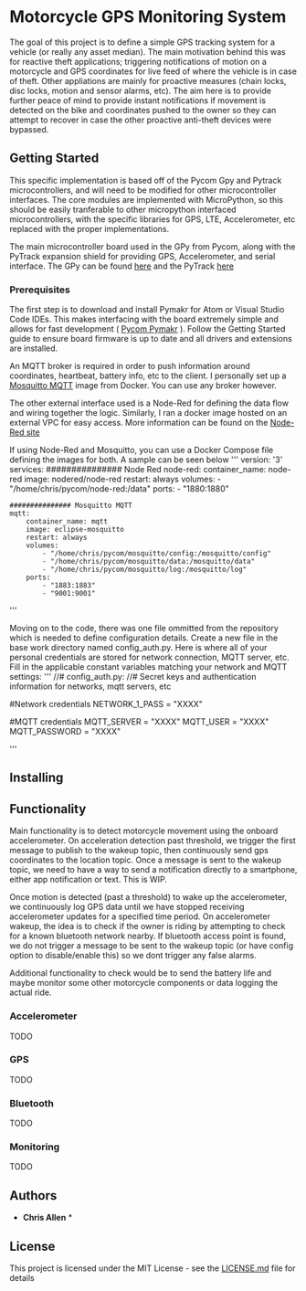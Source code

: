 # Motorcycle GPS Monitoring System

The goal of this project is to define a simple GPS tracking system for a vehicle (or really any asset median). The main motivation behind this was for reactive theft applications; triggering notifications of motion on a motorcycle and GPS coordinates for live feed of where the vehicle is in case of theft. Other appliations are mainly for proactive measures (chain locks, disc locks, motion and sensor alarms, etc). The aim here is to provide further peace of mind to provide instant notifications if movement is detected on the bike and coordinates pushed to the owner so they can attempt to recover in case the other proactive anti-theft devices were bypassed.

## Getting Started

This specific implementation is based off of the Pycom Gpy and Pytrack microcontrollers, and will need to be modified for other microcontroller interfaces. The core modules are implemented with MicroPython, so this should be easily tranferable to other micropython interfaced microcontrollers, with the specific libraries for GPS, LTE, Accelerometer, etc replaced with the proper implementations.

The main microcontroller board used in the GPy from Pycom, along with the PyTrack expansion shield for providing GPS, Accelerometer, and serial interface. 
The GPy can be found [here](https://pycom.io/product/gpy/) and the PyTrack [here](https://pycom.io/product/pytrack/)

### Prerequisites

The first step is to download and install Pymakr for Atom or Visual Studio Code IDEs. This makes interfacing with the board extremely simple and allows for fast development ( [Pycom Pymakr](https://docs.pycom.io/gettingstarted/installation/pymakr/) ). Follow the Getting Started guide to ensure board firmware is up to date and all drivers and extensions are installed.

An MQTT broker is required in order to push information around coordinates, heartbeat, battery info, etc to the client. I personally set up a [Mosquitto MQTT](https://mosquitto.org/) image from Docker. You can use any broker however.

The other external interface used is a Node-Red for defining the data flow and wiring together the logic. Similarly, I ran a docker image hosted on an external VPC for easy access. More information can be found on the [Node-Red site](https://nodered.org/#get-started)


If using Node-Red and Mosquitto, you can use a Docker Compose file defining the images for both. A sample can be seen below 
'''
version: '3'
services:
    ############### Node Red
    node-red:
        container_name: node-red
        image: nodered/node-red
        restart: always
        volumes:
            - "/home/chris/pycom/node-red:/data"
        ports:
            - "1880:1880"
    
    ############### Mosquitto MQTT
    mqtt:
        container_name: mqtt
        image: eclipse-mosquitto
        restart: always
        volumes:
            - "/home/chris/pycom/mosquitto/config:/mosquitto/config"
            - "/home/chris/pycom/mosquitto/data:/mosquitto/data"
            - "/home/chris/pycom/mosquitto/log:/mosquitto/log"
        ports:
            - "1883:1883"
            - "9001:9001"
'''


Moving on to the code, there was one file ommitted from the repository which is needed to define configuration details. Create a new file in the base work directory named config_auth.py. Here is where all of your personal credentials are stored for network connection, MQTT server, etc. Fill in the applicable constant variables matching your network and MQTT settings:
'''
//# config_auth.py:
//# Secret keys and authentication information for networks, mqtt servers, etc

#Network credentials
NETWORK_1_PASS = "XXXX"

#MQTT credentials
MQTT_SERVER = "XXXX"
MQTT_USER = "XXXX"
MQTT_PASSWORD = "XXXX"

'''

## Installing


## Functionality

Main functionality is to detect motorcycle movement using the onboard accelerometer. On acceleration detection past threshold, we trigger the first message to publish to the wakeup topic, then continuously send gps coordinates to the location topic. Once a message is sent to the wakeup topic, we need to have a way to send a notification directly to a smartphone, either app notification or text. This is WIP.

Once motion is detected (past a threshold) to wake up the accelerometer, we continuously log GPS data until we have stopped receiving accelerometer updates for a specified time period. On accelerometer wakeup, the idea is to check if the owner is riding by attempting to check for a known bluetooth network nearby. If bluetooth access point is found, we do not trigger a message to be sent to the wakeup topic (or have config option to disable/enable this) so we dont trigger any false alarms.

Additional functionality to check would be to send the battery life and maybe monitor some other motorcycle components or data logging the actual ride.

### Accelerometer

TODO

### GPS

TODO

### Bluetooth

TODO

### Monitoring

TODO


## Authors

* **Chris Allen** *


## License

This project is licensed under the MIT License - see the [LICENSE.md](LICENSE.md) file for details
